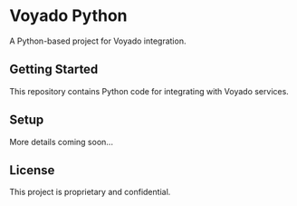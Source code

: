 # Voyado Python

A Python-based project for Voyado integration.

## Getting Started

This repository contains Python code for integrating with Voyado services.

## Setup

More details coming soon...

## License

This project is proprietary and confidential.
